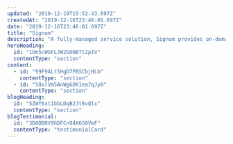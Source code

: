 ```yaml
---
updated: "2019-12-19T15:52:43.697Z"
createdAt: "2019-12-16T23:46:01.697Z"
date: "2019-12-16T23:46:01.697Z"
title: "Signum"
description: "A fully-managed service solution, Signum provides on-demand access, faster time to market and lower related costs than internal development."
heroHeading:
  id: "1bK5cWGFLJW2GO0BTt2pIV"
  contentType: "section"
content:
  - id: "99F9ALtSHgD7PBSCbjHLb"
    contentType: "section"
  - id: "58xlVm5AnWg6DK1ea7qJy0"
    contentType: "section"
blogHeading:
  id: "5ZWY6xt1bbLDqB2Jt8vQlx"
  contentType: "section"
blogTestimonial:
  id: "3D0DBOV9hDFCn94X6S0VmF"
  contentType: "testimonialCard"
---
```

